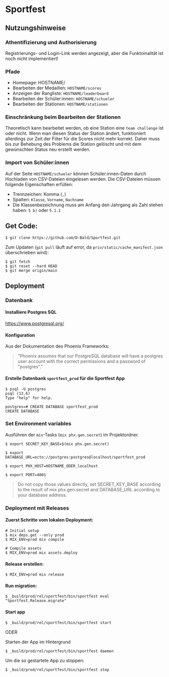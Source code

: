 # Sportfest
## Nutzungshinweise
### Athentifizierung und Authorisierung
Registrierungs- und Login-Link werden angezeigt, aber die Funktoinalität ist noch nicht implementiert!

### Pfade
- Homepage: HOSTNAME/
- Bearbeiten der Medaillen: `HOSTNAME/scores`
- Anzeigen der Rangliste: `HOSTNAME/leaderboard`
- Bearbeiten der Schüler:innen: `HOSTNAME/schueler`
- Bearbeiten der Stationen: `HOSTNAME/stationen`

### Einschränkung beim Bearbeiten der Stationen
Theoretisch kann bearbeitet werden, ob eine Station eine `team challenge` ist oder nicht. Wenn man diesen Status der Station ändert, funktioniert allerdings zur Zeit der Filter für die Scores nicht mehr korrekt. Daher muss bis zur Behebung des Problems die Station gelöscht und mit dem gewünschten Status neu erstellt werden.

### Import von Schüler:innen
Auf der Seite `HOSTNAME/schueler` können Schüler:innen-Daten durch Hochladen von CSV-Dateien eingelesen werden. Die CSV-Dateien müssen folgende Eigenschaften erfüllen:
- Trennzeichen: Komma (`,`)
- Spalten: `Klasse`, `Vorname`, `Nachname`
- Die Klassenbezeichnung muss am Anfang den Jahrgang als Zahl stehen haben: `5 b)` oder `5.1.1`

## Get Code:
```console
$ git clone https://github.com/D-Bald/Sportfest.git
```
Zum Updaten (`git pull` läuft auf error, da `priv/static/cache_manifest.json` überschrieben wird):
```console
$ git fetch
$ git reset --hard HEAD
$ git merge origin/main
```
## Deployment
### Datenbank
#### Installiere Postgres SQL
https://www.postgresql.org/
#### Konfiguration
Aus der Dokumentation des Phoenix Frameworks:
> "Phoenix assumes that our PostgreSQL database will have a postgres user account with the correct permissions and a password of "postgres"."

#### Erstelle Datenbank `sportfest_prod` für die Sportfest App
```console
$ psql -U postgres
psql (13.6)
Type "help" for help.

postgres=# CREATE DATABASE sportfest_prod
CREATE DATABASE
```

### Set Environment variables
Ausführen der `mix`-Tasks (`mix phx.gen.secret`) im Projektordner.
```console
$ export SECRET_KEY_BASE=$(mix phx.gen.secret)

$ export DATABASE_URL=ecto://postgres:postgres@localhost/sportfest_prod

$ export PHX_HOST=HOSTNAME_ODER_localhost

$ export PORT=4001
```
> Do not copy those values directly, set SECRET_KEY_BASE according to the result of mix phx.gen.secret and DATABASE_URL according to your database address.


### Deployment mit Releases
#### Zuerst Schritte vom lokalen Deployment:
```console
# Initial setup
$ mix deps.get --only prod
$ MIX_ENV=prod mix compile

# Compile assets
$ MIX_ENV=prod mix assets.deploy
```

#### Release erstellen:
```console
$ MIX_ENV=prod mix release
```

#### Run migration:
```console
$ _build/prod/rel/sportfest/bin/sportfest eval "Sportfest.Release.migrate"
```

#### Start app
```console
$ _build/prod/rel/sportfest/bin/sportfest start
```

ODER

Starten der App im Hintergrund
```console
$ _build/prod/rel/sportfest/bin/sportfest daemon
```
Um die so gestartete App zu stoppen:
```console
$ _build/prod/rel/sportfest/bin/sportfest stop
```